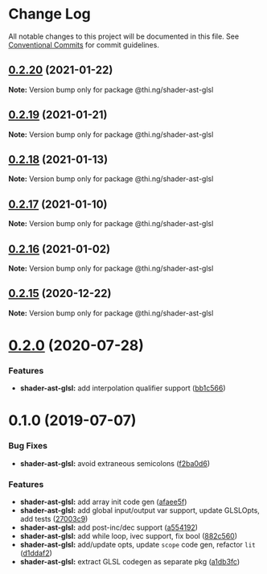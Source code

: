 # Change Log

All notable changes to this project will be documented in this file.
See [Conventional Commits](https://conventionalcommits.org) for commit guidelines.

## [0.2.20](https://github.com/thi-ng/umbrella/compare/@thi.ng/shader-ast-glsl@0.2.19...@thi.ng/shader-ast-glsl@0.2.20) (2021-01-22)

**Note:** Version bump only for package @thi.ng/shader-ast-glsl





## [0.2.19](https://github.com/thi-ng/umbrella/compare/@thi.ng/shader-ast-glsl@0.2.18...@thi.ng/shader-ast-glsl@0.2.19) (2021-01-21)

**Note:** Version bump only for package @thi.ng/shader-ast-glsl





## [0.2.18](https://github.com/thi-ng/umbrella/compare/@thi.ng/shader-ast-glsl@0.2.17...@thi.ng/shader-ast-glsl@0.2.18) (2021-01-13)

**Note:** Version bump only for package @thi.ng/shader-ast-glsl





## [0.2.17](https://github.com/thi-ng/umbrella/compare/@thi.ng/shader-ast-glsl@0.2.16...@thi.ng/shader-ast-glsl@0.2.17) (2021-01-10)

**Note:** Version bump only for package @thi.ng/shader-ast-glsl





## [0.2.16](https://github.com/thi-ng/umbrella/compare/@thi.ng/shader-ast-glsl@0.2.15...@thi.ng/shader-ast-glsl@0.2.16) (2021-01-02)

**Note:** Version bump only for package @thi.ng/shader-ast-glsl





## [0.2.15](https://github.com/thi-ng/umbrella/compare/@thi.ng/shader-ast-glsl@0.2.14...@thi.ng/shader-ast-glsl@0.2.15) (2020-12-22)

**Note:** Version bump only for package @thi.ng/shader-ast-glsl





# [0.2.0](https://github.com/thi-ng/umbrella/compare/@thi.ng/shader-ast-glsl@0.1.39...@thi.ng/shader-ast-glsl@0.2.0) (2020-07-28)


### Features

* **shader-ast-glsl:** add interpolation qualifier support ([bb1c566](https://github.com/thi-ng/umbrella/commit/bb1c56621701bd66cc56062cd258a63c64c029d2))





# 0.1.0 (2019-07-07)

### Bug Fixes

* **shader-ast-glsl:** avoid extraneous semicolons ([f2ba0d6](https://github.com/thi-ng/umbrella/commit/f2ba0d6))

### Features

* **shader-ast-glsl:** add array init code gen ([afaee5f](https://github.com/thi-ng/umbrella/commit/afaee5f))
* **shader-ast-glsl:** add global input/output var support, update GLSLOpts, add tests ([27003c9](https://github.com/thi-ng/umbrella/commit/27003c9))
* **shader-ast-glsl:** add post-inc/dec support ([a554192](https://github.com/thi-ng/umbrella/commit/a554192))
* **shader-ast-glsl:** add while loop, ivec support, fix bool ([882c560](https://github.com/thi-ng/umbrella/commit/882c560))
* **shader-ast-glsl:** add/update opts, update `scope` code gen, refactor `lit` ([d1ddaf2](https://github.com/thi-ng/umbrella/commit/d1ddaf2))
* **shader-ast-glsl:** extract GLSL codegen as separate pkg ([a1db3fc](https://github.com/thi-ng/umbrella/commit/a1db3fc))
